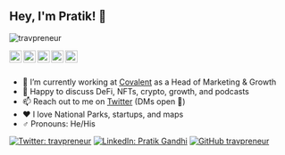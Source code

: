 ## Hey, I'm Pratik! 👋

<p align="left"> <img src="https://komarev.com/ghpvc/?username=travpreneur&label=Views&color=blue&style=plastic" alt="travpreneur" /> </p>

<a href="https://twitter.com/travpreneur">
  <img align="left" alt="Pratik's Twitter" width="22px" src="https://cdn.jsdelivr.net/npm/simple-icons@v3/icons/twitter.svg" />
</a>
<a href="https://t.me/travpreneur">
  <img align="left" alt="Pratik's Telegram" width="22px" src="https://cdn.jsdelivr.net/npm/simple-icons@v3/icons/telegram.svg" />
</a>
<a href="https://instagram.com/travpreneur/">
  <img align="left" alt="Pratik's Instagram" width="22px" src="https://cdn.jsdelivr.net/npm/simple-icons@v3/icons/instagram.svg" />
</a>
<a href="https://linkedin.com/in/travpreneur">
  <img align="left" alt="Pratik's Linkdein" width="22px" src="https://cdn.jsdelivr.net/npm/simple-icons@v3/icons/linkedin.svg" />
</a>
<a href="https://www.facebook.com/pratikgandhii/">
  <img align="left" alt="Pratik's Facebook" width="22px" src="https://cdn.jsdelivr.net/npm/simple-icons@v3/icons/facebook.svg" />
</a>

<br/>
<br/>



- 🔭  I’m currently working at [Covalent](https://covalenthq.com) as a Head of Marketing & Growth
- 💬  Happy to discuss DeFi, NFTs, crypto, growth, and podcasts
- 📫  Reach out to me on [Twitter](https://twitter.com/travpreneur) (DMs open 💌)
- ♥️  I love National Parks, startups, and maps
- ♂  Pronouns: He/His


[![Twitter: travpreneur](https://img.shields.io/twitter/follow/travpreneur?style=social)](https://twitter.com/travpreneur)
[![LinkedIn: Pratik Gandhi](https://img.shields.io/badge/-travpreneur-blue?style=flat-square&logo=Linkedin&logoColor=white&link=https://www.linkedin.com/in/travpreneur/)](https://www.linkedin.com/in/travpreneur/)
[![GitHub travpreneur](https://img.shields.io/github/followers/travpreneur?label=follow&style=social)](https://github.com/travpreneur)
